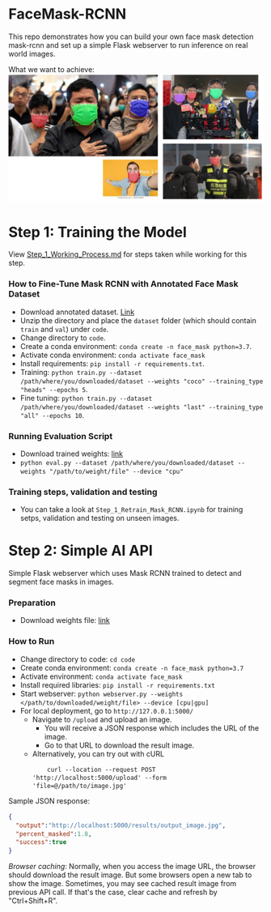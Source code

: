 # FaceMask-RCNN

This repo demonstrates how you can build your own face mask detection mask-rcnn and set up a simple Flask webserver
to run inference on real world images.

What we want to achieve:
![Sample result](rss/sample_result.png)


# Step 1: Training the Model

View [Step_1_Working_Process.md](Step_1_Working_Process.md) for steps taken while working for this step.

### How to Fine-Tune Mask RCNN with Annotated Face Mask Dataset
* Download annotated dataset. [Link](https://drive.google.com/file/d/1b-G3QmwC0JtlfI6IKsSjw3K3xGxWHLJo/view)
* Unzip the directory and place the `dataset` folder (which should contain `train` and `val`) under `code`.
* Change directory to `code`.
* Create a conda environment: `conda create -n face_mask python=3.7`.
* Activate conda environment: `conda activate face_mask`
* Install requirements: `pip install -r requirements.txt`.
* Training: `python train.py --dataset /path/where/you/downloaded/dataset --weights "coco" --training_type "heads" --epochs 5`.
* Fine tuning: `python train.py --dataset /path/where/you/downloaded/dataset --weights "last" --training_type "all" --epochs 10`.

### Running Evaluation Script
* Download trained weights: [link](https://drive.google.com/file/d/1qjAJwsS6Rx2niTIVbak24oKlLitPWZU-/view?usp=sharing)
* `python eval.py --dataset /path/where/you/downloaded/dataset --weights "/path/to/weight/file" --device "cpu"`

### Training steps, validation and testing
* You can take a look at `Step_1_Retrain_Mask_RCNN.ipynb` for training setps,
validation and testing on unseen images.

# Step 2: Simple AI API

Simple Flask webserver which uses Mask RCNN trained to detect and segment face masks in images.

### Preparation
* Download weights file: [link](https://drive.google.com/file/d/1qjAJwsS6Rx2niTIVbak24oKlLitPWZU-/view?usp=sharing)

### How to Run
* Change directory to code: `cd code`
* Create conda environment: `conda create -n face_mask python=3.7`
* Activate environment: `conda activate face_mask`
* Install required libraries: `pip install -r requirements.txt`
* Start webserver: `python webserver.py --weights </path/to/downloaded/weight/file> --device [cpu|gpu]`
* For local deployment, go to `http://127.0.0.1:5000/`
    * Navigate to `/upload` and upload an image.
        * You will receive a JSON response which includes the URL of the image.
        * Go to that URL to download the result image.
    * Alternatively, you can try out with cURL
        ```shell script
            curl --location --request POST 'http://localhost:5000/upload' --form 'file=@/path/to/image.jpg'
        ``` 

Sample JSON response:
```json
{
  "output":"http://localhost:5000/results/output_image.jpg",
  "percent_masked":1.8,
  "success":true
}
```

*Browser caching*: Normally, when you access the image URL, the browser should download the result image. 
But some browsers open a new tab to show the image. Sometimes, you may see 
cached result image from previous API call. If that's the case, clear cache and refresh by "Ctrl+Shift+R".